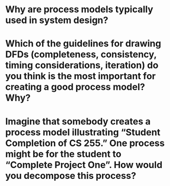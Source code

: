 # Why are process models typically used in system design?




# Which of the guidelines for drawing DFDs (completeness, consistency, timing considerations, iteration) do you think is the most important for creating a good process model? Why?
 

 

# Imagine that somebody creates a process model illustrating “Student Completion of CS 255.” One process might be for the student to “Complete Project One”. How would you decompose this process?


